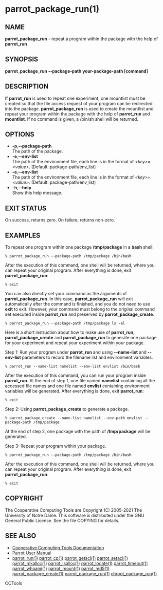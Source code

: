 






















# parrot_package_run(1)

## NAME
**parrot_package_run** - repeat a program within the package with the help of **parrot_run**

## SYNOPSIS
**parrot_package_run --package-path your-package-path [command]**

## DESCRIPTION
If **parrot_run** is used to repeat one experiment, one mountlist must be created so that the file access request of your program can be redirected into the package. **parrot_package_run** is used to create the mountlist and repeat your program within the package with the help of **parrot_run** and **mountlist**. If no command is given, a /bin/sh shell will be returned.

## OPTIONS

- **-p**,**--package-path**<br />The path of the package.
- **-e**,**--env-list**<br />The path of the environment file, each line is in the format of _&lt;key&gt;_=_&lt;value&gt;_. (Default: package-path/env_list)
- **-e**,**--env-list**<br />The path of the environment file, each line is in the format of _&lt;key&gt;_=_&lt;value&gt;_. (Default: package-path/env_list)
- **-h**,**--help**<br />Show this help message.


## EXIT STATUS
On success, returns zero. On failure, returns non-zero.

## EXAMPLES
To repeat one program within one package **/tmp/package** in a **bash** shell:
```
% parrot_package_run --package-path /tmp/package /bin/bash
```
After the execution of this command, one shell will be returned, where you can repeat your original program. After everything is done, exit **parrot_package_run**:
```
% exit
```
You can also directly set your command as the arguments of **parrot_package_run**. In this case, **parrot_package_run** will exit automatically after the command is finished, and you do not need to use **exit** to exit. However, your command must belong to the original command set executed inside **parrot_run** and preserved by **parrot_package_create**.
```
% parrot_package_run --package-path /tmp/package ls -al
```

Here is a short instruction about how to make use of **parrot_run**, **parrot_package_create** and **parrot_package_run**
to generate one package for your experiment and repeat your experiment within your package.

Step 1: Run your program under **parrot_run** and using **--name-list** and **--env-list** parameters to
record the filename list and environment variables.
```
% parrot_run --name-list namelist --env-list envlist /bin/bash
```
After the execution of this command, you can run your program inside **parrot_run**. At the end of step 1, one file named **namelist** containing all the accessed file names and one file named **envlist** containing environment variables will be generated.
After everything is done, exit **parrot_run**:
```
% exit
```

Step 2: Using **parrot_package_create** to generate a package.
```
% parrot_package_create --name-list namelist --env-path envlist --package-path /tmp/package
```
At the end of step 2, one package with the path of **/tmp/package** will be generated.

Step 3: Repeat your program within your package.
```
% parrot_package_run --package-path /tmp/package /bin/bash
```
After the execution of this command, one shell will be returned, where you can repeat your original program. After everything is done, exit **parrot_package_run**:
```
% exit
```

## COPYRIGHT

The Cooperative Computing Tools are Copyright (C) 2005-2021 The University of Notre Dame.  This software is distributed under the GNU General Public License.  See the file COPYING for details.

## SEE ALSO


- [Cooperative Computing Tools Documentation]("../index.html")
- [Parrot User Manual]("../parrot.html")
- [parrot_run(1)](parrot_run.md) [parrot_cp(1)](parrot_cp.md) [parrot_getacl(1)](parrot_getacl.md)  [parrot_setacl(1)](parrot_setacl.md)  [parrot_mkalloc(1)](parrot_mkalloc.md)  [parrot_lsalloc(1)](parrot_lsalloc.md)  [parrot_locate(1)](parrot_locate.md)  [parrot_timeout(1)](parrot_timeout.md)  [parrot_whoami(1)](parrot_whoami.md)  [parrot_mount(1)](parrot_mount.md)  [parrot_md5(1)](parrot_md5.md)  [parrot_package_create(1)](parrot_package_create.md)  [parrot_package_run(1)](parrot_package_run.md)  [chroot_package_run(1)](chroot_package_run.md)


CCTools
